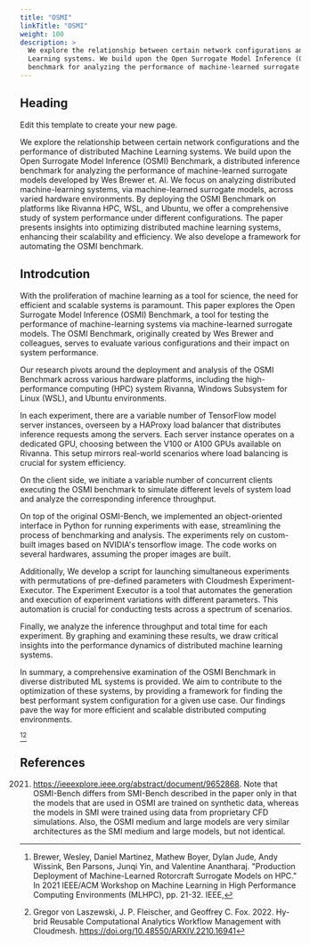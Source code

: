 ```yaml
---
title: "OSMI"
linkTitle: "OSMI"
weight: 100
description: >
  We explore the relationship between certain network configurations and the performance of distributed Machine
  Learning systems. We build upon the Open Surrogate Model Inference (OSMI) Benchmark, a distributed inference
  benchmark for analyzing the performance of machine-learned surrogate models
---
```


## Heading


Edit this template to create your new page.



We explore the relationship between certain network configurations and
the performance of distributed Machine Learning systems. We build upon
the Open Surrogate Model Inference (OSMI) Benchmark, a distributed
inference benchmark for analyzing the performance of machine-learned
surrogate models developed by Wes Brewer et. Al. We focus on analyzing
distributed machine-learning systems, via machine-learned surrogate
models, across varied hardware environments. By deploying the OSMI
Benchmark on platforms like Rivanna HPC, WSL, and Ubuntu, we offer a
comprehensive study of system performance under different
configurations. The paper presents insights into optimizing
distributed machine learning systems, enhancing their scalability and
efficiency. We also develope a framework for automating the OSMI
benchmark.


## Introdcution


With the proliferation of machine learning as a tool for science, the
need for efficient and scalable systems is paramount. This paper
explores the Open Surrogate Model Inference (OSMI) Benchmark, a tool
for testing the performance of machine-learning systems via
machine-learned surrogate models. The OSMI Benchmark, originally
created by Wes Brewer and colleagues, serves to evaluate various
configurations and their impact on system performance.

Our research pivots around the deployment and analysis of the OSMI
Benchmark across various hardware platforms, including the
high-performance computing (HPC) system Rivanna, Windows Subsystem for
Linux (WSL), and Ubuntu environments.

In each experiment, there are a variable number of TensorFlow model
server instances, overseen by a HAProxy load balancer that distributes
inference requests among the servers. Each server instance operates on
a dedicated GPU, choosing between the V100 or A100 GPUs available on
Rivanna. This setup mirrors real-world scenarios where load balancing
is crucial for system efficiency.

On the client side, we initiate a variable number of concurrent
clients executing the OSMI benchmark to simulate different levels of
system load and analyze the corresponding inference throughput.

On top of the original OSMI-Bench, we implemented an object-oriented
interface in Python for running experiments with ease, streamlining
the process of benchmarking and analysis. The experiments rely on
custom-built images based on NVIDIA's tensorflow image. The code works
on several hardwares, assuming the proper images are built.

Additionally, We develop a script for launching simultaneous
experiments with permutations of pre-defined parameters with Cloudmesh
Experiment-Executor. The Experiment Executor is a tool that automates
the generation and execution of experiment variations with different
parameters. This automation is crucial for conducting tests across a
spectrum of scenarios.

Finally, we analyze the inference throughput and total time for each
experiment. By graphing and examining these results, we draw critical
insights into the performance dynamics of distributed machine learning
systems.

In summary, a comprehensive examination of the OSMI Benchmark in
diverse distributed ML systems is provided. We aim to contribute to
the optimization of these systems, by providing a framework for
finding the best performant system configuration for a given use
case. Our findings pave the way for more efficient and scalable
distributed computing environments.

[^1][^2]

## References

[^1]: Brewer, Wesley, Daniel Martinez, Mathew Boyer, Dylan Jude, Andy
Wissink, Ben Parsons, Junqi Yin, and Valentine Anantharaj. "Production
Deployment of Machine-Learned Rotorcraft Surrogate Models on HPC." In
2021 IEEE/ACM Workshop on Machine Learning in High Performance
Computing Environments (MLHPC), pp. 21-32. IEEE,
2021. <https://ieeexplore.ieee.org/abstract/document/9652868>. Note
that OSMI-Bench differs from SMI-Bench described in the paper only in
that the models that are used in OSMI are trained on synthetic data,
whereas the models in SMI were trained using data from proprietary CFD
simulations. Also, the OSMI medium and large models are very similar
architectures as the SMI medium and large models, but not identical.


[^2]: Gregor von Laszewski, J. P. Fleischer, and Geoffrey
C. Fox. 2022. Hy- brid Reusable Computational Analytics Workflow
Management with Cloudmesh. https://doi.org/10.48550/ARXIV.2210.16941

